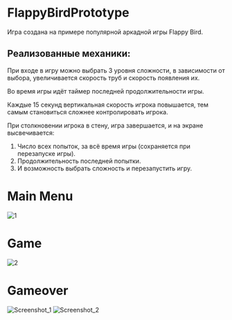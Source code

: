 # FlappyBirdPrototype
Игра создана на примере популярной аркадной игры Flappy Bird.

Реализованные механики:
---
При входе в игру можно выбрать 3 уровня сложности, в зависимости от выбора, увеличивается скорость труб и скорость появления их.

Во время игры идёт таймер последней продолжительности игры.

Каждые 15 секунд вертикальная скорость игрока повышается, тем самым становиться сложнее контролировать игрока.

При столкновении игрока в стену, игра завершается, и на экране высвечивается: 
1) Число всех попыток, за всё время игры (сохраняется при перезапуске игры). 
2) Продолжительность последней попытки. 
3) И возможность выбрать сложность и перезапустить игру.

# Main Menu
![1](https://user-images.githubusercontent.com/68349933/213439199-f3fe58fb-cd87-42e4-ac7a-5745ecb2132a.png)
# Game
![2](https://user-images.githubusercontent.com/68349933/213439203-3e989747-bafb-4a6a-b30e-1068de1877f1.png)
# Gameover
![Screenshot_1](https://user-images.githubusercontent.com/68349933/213439192-c6c93ac8-3a4c-49f6-9831-af4d69dc37da.png)
![Screenshot_2](https://user-images.githubusercontent.com/68349933/213439195-c3abdb08-4b27-4a43-ad35-f7cece989671.png)
